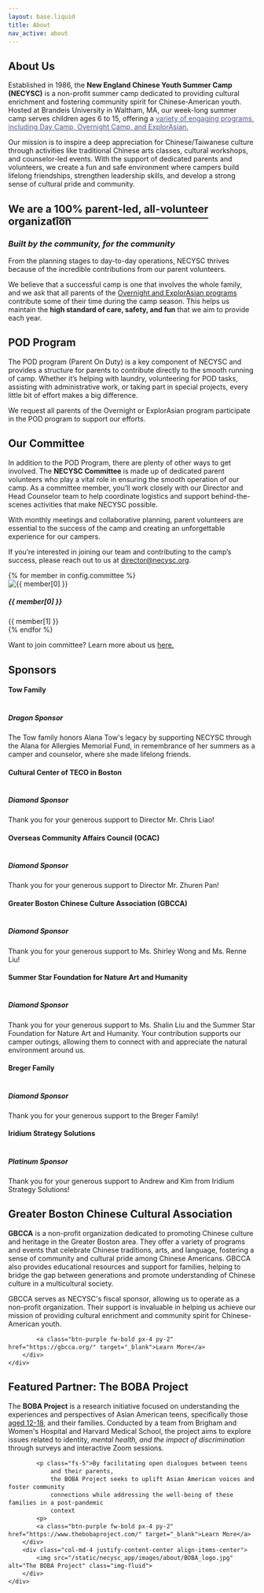 ```yaml
---
layout: base.liquid
title: About
nav_active: about
---
```

<link rel="stylesheet" href="/static/necysc_app/about.css" />

<div class="container">
	<div class="hero-section shadow position-relative overflow-hidden p-3 p-md-5 m-md-3 text-center bg-light">
	</div>
</section>

<section class="ms-md-5 me-md-5 mb-5 mt-5">
	<div id="aboutus" class="overlay">
	<div class="container">
		<h1 class="textleft fw-bold"><i class="icon-right-circled"></i>About Us</h1>
		<p class="fs-5">
        Established in 1986, the <strong>New England Chinese Youth Summer Camp (NECYSC)</strong> is a non-profit summer camp dedicated to 
        providing cultural enrichment and fostering community spirit for Chinese-American youth. Hosted at Brandeis University in 
        Waltham, MA, our week-long summer camp serves children ages 6 to 15, offering a
        <a class="programslink" href="/programs/" style="color: #4e598c;">variety of engaging programs, including 
            Day Camp, Overnight Camp, and ExplorAsian.</a>
		</p>
		<p class="fs-5">
        Our mission is to inspire a deep appreciation for Chinese/Taiwanese culture through activities like traditional Chinese arts classes, cultural workshops, and counselor-led events. With the support of dedicated parents and volunteers, we create a fun and safe environment where campers build lifelong friendships, strengthen leadership skills, and develop a strong sense of cultural pride and community.
		</p>
	</div>
</section>

<section class="ms-md-5 me-md-5 mb-5">
	<div class="container">
		<h1
		  class="py-4 text-center fw-bold display-6 text-purple"
		>
		  We are a <span style="text-decoration: underline; text-underline-offset: 10px;">100% parent-led, all-volunteer</span> organization
		</h1>
		<h3 class="py-4 text-center text-purple">
			<i>Built by the community, for the community</i>
		</h3>
	</div>
	<div class="container">
		<p class="fs-5">
		From the planning stages to day-to-day operations, NECYSC thrives because of the incredible contributions from our parent volunteers. 
		</p>
		<p class="fs-5">
		We believe that a successful camp is one that involves the whole family, and we ask that all parents of the <a href="/programs/#day" class="text-purple">Overnight and ExplorAsian programs</a> contribute some of their time during the camp season. This helps us maintain the <strong>high standard of care, safety, and fun</strong> that we aim to provide each year.
		</p>
	</div>
</section>

<section class="bg-purple position-relative" id="pod">
    <div class="container position-relative" style="z-index: 2;">
        <div class="row py-4">
            <div class="col-md-12">
                <h1 class="ps-md-5 ps-sm-1 mb-3 pt-3 fw-bold text-white" id="aboutus">
                    POD Program
                </h1>
                <p class="ps-md-5 ps-sm-1 pe-5 mb-4 fs-5 text-white">
                    The POD program (Parent On Duty) is a key component of NECYSC and provides a structure for parents to contribute directly to the smooth running of camp. Whether it’s helping with laundry, volunteering for POD tasks, assisting with administrative work, or taking part in special projects, every little bit of effort makes a big difference.
                </p>
                <p class="ps-md-5 ps-sm-1 pe-5 mb-4 fs-5 text-white">
                    We request all parents of the Overnight or ExplorAsian program participate in the POD program to support our efforts.
                </p>
            </div>
        </div>
    </div>
    <div style="position: absolute; top: 0; left: 0; width: 100%; height: 100%; background-image: url('/static/necysc_app/images/about/pod_background.jpg'); background-size: cover; opacity: 0.3; z-index: 1;"></div>
</section>

<section class="ms-md-5 me-md-5 mb-5 mt-5" id="committee">
	<div class="container">
		<h1 class="textleft fw-bold"><i class="icon-right-circled"></i>Our Committee</h1>
		<p class="fs-5">
			In addition to the POD Program, there are plenty of other ways to get involved. 
			The <strong>NECYSC Committee</strong> is made up of dedicated parent volunteers who play a vital role in ensuring the smooth operation of our camp. As a committee member, you’ll work closely with our Director and Head Counselor team to help coordinate logistics and support behind-the-scenes activities that make NECYSC possible.			
		</p>
		<p class="fs-5">
			With monthly meetings and collaborative planning, parent volunteers are essential to the success of the camp and creating an unforgettable experience for our campers.
		</p>
		<p class="fs-5">
			If you’re interested in joining our team and contributing to the
			camp’s success, please reach out to us at <a href="mailto:director@necysc.org">director@necysc.org</a>.
		  </p>
	</div>
</section>

<section class="mx-md-1 mb-5 mt-5">
	<div class="mb-5">
		<div class="overlay">
			<div class="row g-4 pt-2" id="meettheteam">
				{% for member in config.committee %}
					<div class="col-xl-3 col-4">
						<div class="card text-center border-0 bg-light">
							<div class="card-body px-4 py-4">
								<div class="mb-4 mx-md-5">
									<img onerror="this.onerror=null; this.src='/static/necysc_app/images/headshots/anonymous.png';" class="img-fluid rounded-circle" src="/static/necysc_app/images/headshots/{{ member[2] }}" alt="{{ member[0] }}">
								</div>
								<h5 class="fw-bold mx-2">{{ member[0] }}</h5>
								<div class="text-muted">
									{{ member[1] }}
								</div>
							</div>
						</div>
					</div>
				{% endfor %}
			</div>
		</div>
		<div class="mt-4">
			<p class="fs-5"> Want to join committee? Learn more about us <a href="/staff/#committee">here.</a></p>
		</div>
	</div>
</section>

<section class="ps-md-5 pe-md-5 mb-3 ">
	<div class="container">
		<h1 class="textleft fw-bold" id="sponsors" >Sponsors</h1>
		<!-- grid of cards for each sponsor, each with glow animation -->
		<div class="row">
			<div class="col-md-4 mb-4">
				<div class="card glow h-100 d-flex flex-column">
					<div class="card-body">
						<h4 class="card-title">Tow Family</h4>
						<!-- hline -->
						<div class="bg-secondary mt-3 mb-3" style="height: 1px;"></div>
						<h5 class="card-text">Dragon Sponsor</h5>
						<p class="text-secondary">The Tow family honors Alana Tow's legacy by supporting NECYSC through the Alana for Allergies Memorial Fund, in remembrance of her summers as a camper and counselor, where she made lifelong friends.</p>
					</div>
				</div>
			</div>
			<div class="col-md-4 mb-4">
				<div class="card glow h-100 d-flex flex-column">
					<div class="card-body">
						<h4 class="card-title">Cultural Center of TECO in Boston</h4>
						<div class="bg-secondary mt-3 mb-3" style="height: 1px;"></div>
						<h5 class="card-text">Diamond Sponsor</h5>
						<p class="card-text text-secondary">Thank you for your generous support to Director Mr. Chris Liao!</p>
					</div>
				</div>
			</div>
			<div class="col-md-4 mb-4">
				<div class="card glow h-100 d-flex flex-column">
					<div class="card-body">
						<h4 class="card-title">Overseas Community Affairs Council (OCAC)</h4>
						<div class="bg-secondary mt-3 mb-3" style="height: 1px;"></div>
						<h5 class="card-text">Diamond Sponsor</h5>
						<p class="card-text text-secondary">Thank you for your generous support to Director Mr. Zhuren Pan!</p>
					</div>
				</div>
			</div>
		</div>
		<div class="row">
			<div class="col-md-4 mb-4">
				<div class="card glow h-100 d-flex flex-column">
					<div class="card-body">
						<h4 class="card-title">Greater Boston Chinese Culture Association (GBCCA)</h4>
						<!-- hline -->
						<div class="bg-secondary mt-3 mb-3" style="height: 1px;"></div>
						<h5 class="card-text">Diamond Sponsor</h5>
						<p class="text-secondary">Thank you for your generous support to Ms. Shirley Wong and Ms. Renne Liu!</p>
					</div>
				</div>
			</div>
			<div class="col-md-4 mb-4">
				<div class="card glow h-100 d-flex flex-column">
					<div class="card-body">
						<h4 class="card-title">Summer Star Foundation for Nature Art and Humanity</h4>
						<!-- hline -->
						<div class="bg-secondary mt-3 mb-3" style="height: 1px;"></div>
						<h5 class="card-text">Diamond Sponsor</h5>
						<p class="text-secondary">Thank you for your generous support to Ms. Shalin Liu and the Summer Star Foundation for Nature Art and Humanity. Your contribution supports our camper outings, allowing them to connect with and appreciate the natural environment around us.</p>
					</div>
				</div>
			</div>
			<div class="col-md-4 mb-4">
				<div class="card glow h-100 d-flex flex-column">
					<div class="card-body">
						<h4 class="card-title">Breger Family</h4>
						<!-- hline -->
						<div class="bg-secondary mt-3 mb-3" style="height: 1px;"></div>
						<h5 class="card-text">Diamond Sponsor</h5>
						<p class="text-secondary">Thank you for your generous support to the Breger Family!</p>
					</div>
				</div>
			</div>
		</div>
		<div class="row">
			<div class="col-md-4 mb-4">
				<div class="card glow h-100 d-flex flex-column">
					<div class="card-body">
						<h4 class="card-title">Iridium Strategy Solutions</h4>
						<!-- hline -->
						<div class="bg-secondary mt-3 mb-3" style="height: 1px;"></div>
						<h5 class="card-text">Platinum Sponsor</h5>
						<p class="text-secondary">Thank you for your generous support to Andrew and Kim from Iridium Strategy Solutions!</p>
					</div>
				</div>
			</div>
		</div>
	</div>
</section>

<section class="ps-md-5 pe-md-5 mb-5 pb-5">
	<div class="container row">
		<div>
			<h1 class="textleft fw-bold" id="sponsors">Greater Boston Chinese Cultural Association</h1>
			<p class="fs-5"><strong>GBCCA</strong> is a non-profit organization dedicated to promoting Chinese culture and heritage in the Greater Boston area. They offer a variety of programs and events that celebrate Chinese traditions, arts, and language, fostering a sense of community and cultural pride among Chinese Americans. GBCCA also provides educational resources and support for families, helping to bridge the gap between generations and promote understanding of Chinese culture in a multicultural society.
			</p>
			<p class="fs-5">GBCCA serves as NECYSC's fiscal sponsor, allowing us to operate as a non-profit organization. Their support is invaluable in helping us achieve our mission of providing cultural enrichment and community spirit for Chinese-American youth.</p>
				
			<a class="btn-purple fw-bold px-4 py-2" href="https://gbcca.org/" target="_blank">Learn More</a>
		</div>
	</div>
</section>

<section class="ps-md-5 pe-md-5 mb-3 mt-3">
	<div class="container row">
		<div class="col-md-8">
			<h1 class="textleft fw-bold" id="sponsors" >Featured Partner: The BOBA Project</h1>
			<p class="fs-5">The <strong>BOBA Project</strong> is a research initiative focused on understanding the experiences 
				and perspectives of Asian American teens, specifically those <u>aged 12-18</u>, 
				and their families. Conducted by a team from Brigham and Women's Hospital 
				and Harvard Medical School, the project aims to explore issues related to 
				identity, 
				<i>mental health, and the impact of discrimination</i> through surveys and 
				interactive Zoom sessions. 
			</p>
				
			<p class="fs-5">By facilitating open dialogues between teens 
				and their parents, 
				the BOBA Project seeks to uplift Asian American voices and foster community 
				connections while addressing the well-being of these families in a post-pandemic 
				context
			<p>
			<a class="btn-purple fw-bold px-4 py-2" href="https://www.thebobaproject.com/" target="_blank">Learn More</a>
		</div>
		<div class="col-md-4 justify-content-center align-items-center">
			<img src="/static/necysc_app/images/about/BOBA_logo.jpg" alt="The BOBA Project" class="img-fluid">
		</div>
	</div>
</section>


</div>
